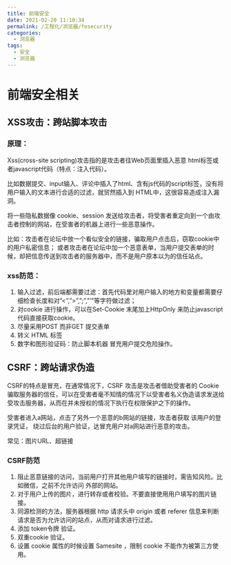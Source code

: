 ```yaml
---
title: 前端安全
date: 2021-02-20 11:10:34
permalink: /工程化/浏览器/fesecurity
categories:
  - 浏览器
tags:
  - 安全
  - 浏览器
---
```

# 前端安全相关

## XSS攻击：跨站脚本攻击

### 原理：

Xss(cross-site scripting)攻击指的是攻击者往Web页面里插入恶意 html标签或者javascript代码（特点：注入代码）。

比如数据提交、input输入、评论中插入了html、含有js代码的script标签，没有将用户输入的文本进行合适的过滤，就贸然插入到 HTML中，这很容易造成注入漏洞。

将一些隐私数据像 cookie、session 发送给攻击者，将受害者重定向到一个由攻击者控制的网站，在受害者的机器上进行一些恶意操作。

比如：攻击者在论坛中放一个看似安全的链接，骗取用户点击后，窃取cookie中的用户私密信息；
或者攻击者在论坛中加一个恶意表单，当用户提交表单的时候，却把信息传送到攻击者的服务器中，而不是用户原本以为的信任站点。

### xss防范：

1. 输入过滤，前后端都需要过滤：首先代码里对用户输入的地方和变量都需要仔细检查长度和对”<”,”>”,”;”,”’”等字符做过滤；
2. 对cookie 进行操作，可以在Set-Cookie 末尾加上HttpOnly 来防止javascript 代码直接获取cookie。
3. 尽量采用POST 而非GET 提交表单
4. 转义 HTML 标签
5. 数字和图形验证码：防止脚本机器 冒充用户提交危险操作。

## CSRF：跨站请求伪造

CSRF的特点是冒充，在通常情况下，CSRF 攻击是攻击者借助受害者的 Cookie 骗取服务器的信任，可以在受害者毫不知情的情况下以受害者名义伪造请求发送给受攻击服务器，从而在并未授权的情况下执行在权限保护之下的操作。

受害者进入a网站，点击了另外一个恶意的b网站的链接，攻击者获取 该用户的登录凭证，
绕过后台的用户验证，达冒充用户对a网站进行恶意的攻击。

常见：图片URL、超链接

### CSRF防范

1. 阻止恶意链接的访问，当前用户打开其他用户填写的链接时，需告知风险。比如微信，之前不允许访问 外部的网站。
2. 对于用户上传的图片，进行转存或者校验。不要直接使用用户填写的图片链接。
3. 同源检测的方法，服务器根据 http 请求头中 origin 或者 referer 信息来判断请求是否为允许访问的站点，从而对请求进行过滤。
4. 添加 token令牌 验证。
5. 双重cookie 验证。
6. 设置 cookie 属性的时候设置 Samesite ，限制 cookie 不能作为被第三方使用。
